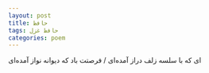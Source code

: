 ```yaml
---
layout: post
title: حافظ
tags: حافظ غزل
categories: poem
---
```


ای که با سلسه زلف دراز آمده‌ای / فرصتت باد که دیوانه نواز آمده‌ای
